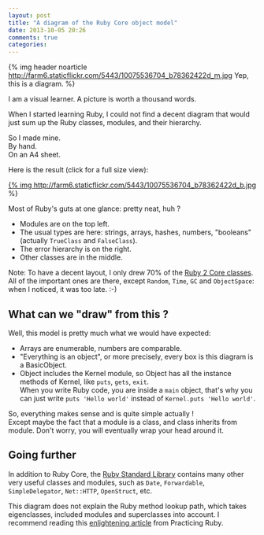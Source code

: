 ```yaml
---
layout: post
title: "A diagram of the Ruby Core object model"
date: 2013-10-05 20:26
comments: true
categories: 
---
```


{% img header noarticle http://farm6.staticflickr.com/5443/10075536704_b78362422d_m.jpg Yep, this is a diagram. %}

I am a visual learner. A picture is worth a thousand words.

When I started learning Ruby, I could not find a decent diagram that would just sum up the Ruby classes, modules, and their hierarchy.

So I made mine.<!--more-->  
By hand.  
On an A4 sheet.  

Here is the result (click for a full size view):

<a href="http://farm6.staticflickr.com/5443/10075536704_84aa13676a_o.jpg" target="_blank">{% img http://farm6.staticflickr.com/5443/10075536704_b78362422d_b.jpg %}</img></a>

Most of Ruby's guts at one glance: pretty neat, huh ?

 - Modules are on the top left.
 - The usual types are here: strings, arrays, hashes, numbers, "booleans" (actually `TrueClass` and `FalseClass`).
 - The error hierarchy is on the right.
 - Other classes are in the middle.

Note: To have a decent layout, I only drew 70% of the <a href="http://ruby-doc.org/core-2.0" target="_blank">Ruby 2 Core classes</a>. All of the important ones are there, except `Random`, `Time`, `GC` and `ObjectSpace`: when I noticed, it was too late. :-)

## What can we "draw" from this ?

Well, this model is pretty much what we would have expected:

 - Arrays are enumerable, numbers are comparable.
 - "Everything is an object", or more precisely, every box is this diagram is a BasicObject.
 - Object includes the Kernel module, so Object has all the instance methods of Kernel, like `puts`, `gets`, `exit`.  
 When you write Ruby code, you are inside a `main` object, that's why you can just write `puts 'Hello world'` instead of `Kernel.puts 'Hello world'`.

So, everything makes sense and is quite simple actually !  
Except maybe the fact that a module is a class, and class inherits from module. Don't worry, you will eventually wrap your head around it.

## Going further

In addition to Ruby Core, the <a href="http://www.ruby-doc.org/stdlib-2.0.0/" target="_blank">Ruby Standard Library</a> contains many other very useful classes and modules, such as `Date`, `Forwardable`, `SimpleDelegator`, `Net::HTTP`, `OpenStruct`, etc.

This diagram does not explain the Ruby method lookup path, which takes eigenclasses, included modules and superclasses into account. I recommend reading this <a href="https://github.com/elm-city-craftworks/practicing-ruby-manuscripts/blob/master/articles/v1/001-method-lookup.md" target="_blank">enlightening article</a> from Practicing Ruby.
